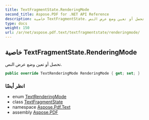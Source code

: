 ```yaml
---
title: TextFragmentState.RenderingMode
second_title: Aspose.PDF for .NET API Reference
description: خاصية TextFragmentState. تحصل أو تعين وضع عرض النص
type: docs
weight: 150
url: /ar/net/aspose.pdf.text/textfragmentstate/renderingmode/
---
```

## خاصية TextFragmentState.RenderingMode

تحصل أو تعين وضع عرض النص.

```csharp
public override TextRenderingMode RenderingMode { get; set; }
```

### انظر أيضًا

* enum [TextRenderingMode](../../textrenderingmode/)
* class [TextFragmentState](../)
* namespace [Aspose.Pdf.Text](../../../aspose.pdf.text/)
* assembly [Aspose.PDF](../../../)